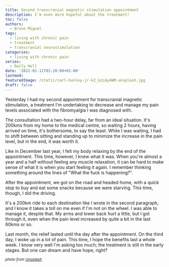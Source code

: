 ```yaml
---
title: Second transcranial magnetic stimulation appointment
description: I'm even more hopeful about the treatment!
toc: false
authors:
  - Bruno Miguel
tags:
  - living with chronic pain
  - treatment
  - transcranial neurostimulation
categories:
  - living with chronic pain
series:
  - Daily Hell
date: '2022-01-11T01:20:00+01:00'
lastmod:
featuredImage: /static/carl-hunley-jr-kZ_GzLAy4WM-unsplash.jpg
draft: false
---
```


Yesterday I had my second appointment for transcranial magnetic stimulation, a treatment I'm undertaking to decrease and manage my pain levels associated with the fibromyalgia I was diagnosed with.

The consultation had a two-hour delay, far from an ideal situation. It's 200kms from my home to the medical centre, so waiting 2 hours, having arrived on time, it's bothersome, to say the least. While I was waiting, I had to shift between sitting and standing up to minimize the increase in the pain level, but in the end, it was worth it.

Like in December last year, I felt my body relaxing by the end of the appointment. This time, however, I knew what it was. When you're almost a year and a half without feeling any muscle relaxation, it can be hard to make sense of what it is when you start feeling it again. I remember thinking something around the lines of "What the fuck is happening?".

After the appointment, we got on the road and headed home, with a quick stop to buy and eat some snacks because we were starving. This time, though, I did the driving.

It's a 200km ride to each destination like I wrote in the second paragraph, and I know it takes a toll on me even if I'm not on the wheel. I was able to manage it, despite that. My arms and lower back hurt a little, but I got through it, even when the pain level increased by quite a bit in the last 60kms or so.

Last month, the relief lasted until the day after the appointment. On the third day, I woke up in a lot of pain. This time, I hope the benefits last a whole week. I know very well I'm asking too much; the treatment is still in the early stages. But one can dream and have hope, right?

<small>_photo from [Unsplash](https://unsplash.com/photos/kZ_GzLAy4WM)_</small>
